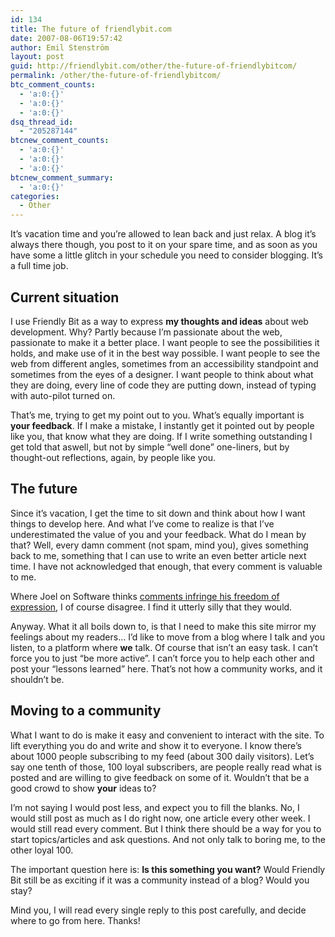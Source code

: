 ```yaml
---
id: 134
title: The future of friendlybit.com
date: 2007-08-06T19:57:42
author: Emil Stenström
layout: post
guid: http://friendlybit.com/other/the-future-of-friendlybitcom/
permalink: /other/the-future-of-friendlybitcom/
btc_comment_counts:
  - 'a:0:{}'
  - 'a:0:{}'
  - 'a:0:{}'
dsq_thread_id:
  - "205287144"
btcnew_comment_counts:
  - 'a:0:{}'
  - 'a:0:{}'
  - 'a:0:{}'
btcnew_comment_summary:
  - 'a:0:{}'
categories:
  - Other
---
```

It&#8217;s vacation time and you&#8217;re allowed to lean back and just relax. A blog it&#8217;s always there though, you post to it on your spare time, and as soon as you have some a little glitch in your schedule you need to consider blogging. It&#8217;s a full time job.

## Current situation

I use Friendly Bit as a way to express **my thoughts and ideas** about web development. Why? Partly because I&#8217;m passionate about the web, passionate to make it a better place. I want people to see the possibilities it holds, and make use of it in the best way possible. I want people to see the web from different angles, sometimes from an accessibility standpoint and sometimes from the eyes of a designer. I want people to think about what they are doing, every line of code they are putting down, instead of typing with auto-pilot turned on.

That&#8217;s me, trying to get my point out to you. What&#8217;s equally important is **your feedback**. If I make a mistake, I instantly get it pointed out by people like you, that know what they are doing. If I write something outstanding I get told that aswell, but not by simple &#8220;well done&#8221; one-liners, but by thought-out reflections, again, by people like you.

## The future

Since it&#8217;s vacation, I get the time to sit down and think about how I want things to develop here. And what I&#8217;ve come to realize is that I&#8217;ve underestimated the value of you and your feedback. What do I mean by that? Well, every damn comment (not spam, mind you), gives something back to me, something that I can use to write an even better article next time. I have not acknowledged that enough, that every comment is valuable to me.

Where Joel on Software thinks [comments infringe his freedom of expression](http://www.joelonsoftware.com/items/2007/07/20.html), I of course disagree. I find it utterly silly that they would.

Anyway. What it all boils down to, is that I need to make this site mirror my feelings about my readers&#8230; I&#8217;d like to move from a blog where I talk and you listen, to a platform where **we** talk. Of course that isn&#8217;t an easy task. I can&#8217;t force you to just &#8220;be more active&#8221;. I can&#8217;t force you to help each other and post your &#8220;lessons learned&#8221; here. That&#8217;s not how a community works, and it shouldn&#8217;t be.

## Moving to a community

What I want to do is make it easy and convenient to interact with the site. To lift everything you do and write and show it to everyone. I know there&#8217;s about 1000 people subscribing to my feed (about 300 daily visitors). Let&#8217;s say one tenth of those, 100 loyal subscribers, are people really read what is posted and are willing to give feedback on some of it. Wouldn&#8217;t that be a good crowd to show **your** ideas to?

I&#8217;m not saying I would post less, and expect you to fill the blanks. No, I would still post as much as I do right now, one article every other week. I would still read every comment. But I think there should be a way for you to start topics/articles and ask questions. And not only talk to boring me, to the other loyal 100.

The important question here is: **Is this something you want?** Would Friendly Bit still be as exciting if it was a community instead of a blog? Would you stay?

Mind you, I will read every single reply to this post carefully, and decide where to go from here. Thanks!
